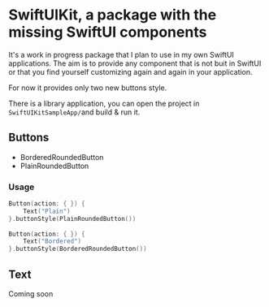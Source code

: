 # SwiftUIKit, a package with the missing SwiftUI components

It's a work in progress package that I plan to use in my own SwiftUI applications. 
The aim is to provide any component that is not buit in SwiftUI or that you find yourself customizing again and again in your application.

For now it provides only two new buttons style. 

There is a library application, you can open the project in `SwiftUIKitSampleApp/`and build & run it. 

## Buttons

* BorderedRoundedButton
* PlainRoundedButton

### Usage
```Swift
Button(action: { }) {
    Text("Plain")
}.buttonStyle(PlainRoundedButton())
                
Button(action: { }) {
    Text("Bordered")
}.buttonStyle(BorderedRoundedButton())
```

## Text

Coming soon

